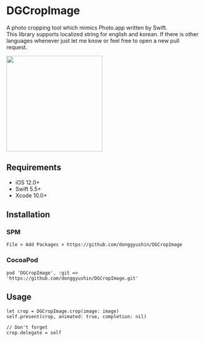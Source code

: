 # DGCropImage
A photo cropping tool which mimics Photo.app written by Swift. <br/>
This library supports localized string for english and korean. If there is other languages whenever just let me know or feel free to open a new pull request. 
<div>
<img src="https://user-images.githubusercontent.com/34573243/151155873-e8ebe9ed-2d84-451d-a620-31c39c088827.gif" width=250 />
</div>

## Requirements
- iOS 12.0+
- Swift 5.5+
- Xcode 10.0+


## Installation

### SPM
```
File > Add Packages > https://github.com/donggyushin/DGCropImage
```

### CocoaPod
```
pod 'DGCropImage', :git => 'https://github.com/donggyushin/DGCropImage.git'
```

## Usage
```
let crop = DGCropImage.crop(image: image)
self.present(crop, animated: true, completion: nil)

// Don't forget
crop.delegate = self
```
